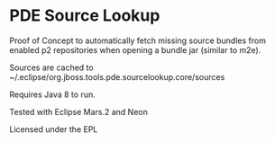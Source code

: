 # PDE Source Lookup

Proof of Concept to automatically fetch missing source bundles from enabled p2 repositories when opening a bundle jar (similar to m2e).

Sources are cached to ~/.eclipse/org.jboss.tools.pde.sourcelookup.core/sources

Requires Java 8 to run. 

Tested with Eclipse Mars.2 and Neon

Licensed under the EPL
